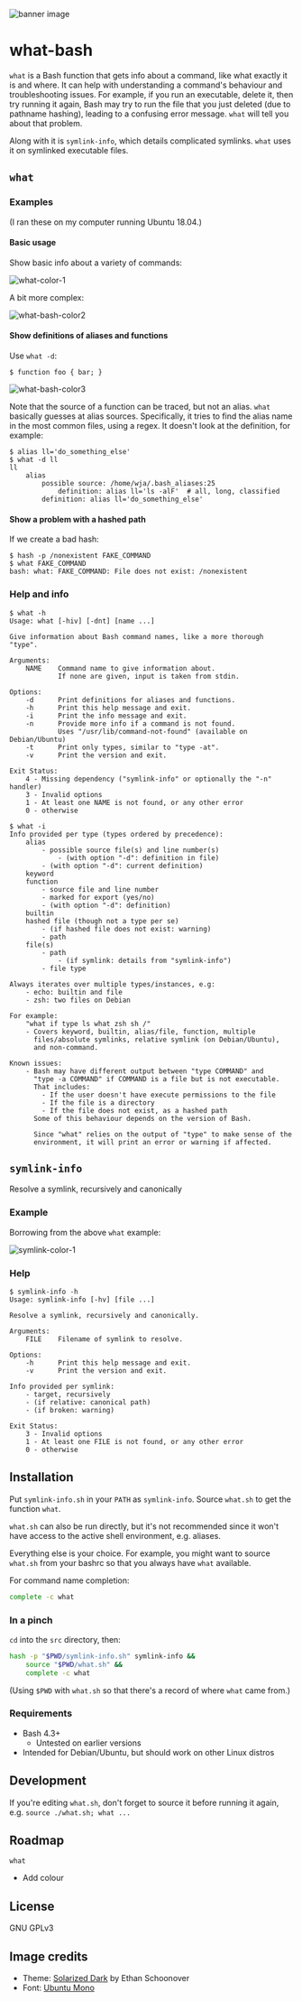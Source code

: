 ![banner image](https://raw.githubusercontent.com/wjandrea/what-bash/main/images/banner.png)

# what-bash

`what` is a Bash function that gets info about a command, like what exactly it is and where. It can help with understanding a command's behaviour and troubleshooting issues. For example, if you run an executable, delete it, then try running it again, Bash may try to run the file that you just deleted (due to pathname hashing), leading to a confusing error message. `what` will tell you about that problem.

Along with it is `symlink-info`, which details complicated symlinks. `what` uses it on symlinked executable files.

## `what`

### Examples

(I ran these on my computer running Ubuntu 18.04.)

#### Basic usage

Show basic info about a variety of commands:

![what-color-1](https://github.com/user-attachments/assets/c5354c3d-dfed-4ac7-a57f-13aeb4c4627c)


A bit more complex:

![what-bash-color2](https://github.com/user-attachments/assets/d9c6cc08-2f7d-4e04-8e55-c6b4e7ebe5a7)



#### Show definitions of aliases and functions

Use `what -d`:

```none
$ function foo { bar; }
```
![what-bash-color3](https://github.com/user-attachments/assets/cb421d8c-4a68-40de-b084-ddbd99913aa9)


Note that the source of a function can be traced, but not an alias. `what` basically guesses at alias sources. Specifically, it tries to find the alias name in the most common files, using a regex. It doesn't look at the definition, for example:

```none
$ alias ll='do_something_else'
$ what -d ll
ll
    alias
        possible source: /home/wja/.bash_aliases:25
            definition: alias ll='ls -alF'  # all, long, classified
        definition: alias ll='do_something_else'
```

#### Show a problem with a hashed path

If we create a bad hash:

```none
$ hash -p /nonexistent FAKE_COMMAND
$ what FAKE_COMMAND
bash: what: FAKE_COMMAND: File does not exist: /nonexistent
```

### Help and info

```none
$ what -h
Usage: what [-hiv] [-dnt] [name ...]

Give information about Bash command names, like a more thorough "type".

Arguments:
    NAME    Command name to give information about.
            If none are given, input is taken from stdin.

Options:
    -d      Print definitions for aliases and functions.
    -h      Print this help message and exit.
    -i      Print the info message and exit.
    -n      Provide more info if a command is not found.
            Uses "/usr/lib/command-not-found" (available on Debian/Ubuntu)
    -t      Print only types, similar to "type -at".
    -v      Print the version and exit.

Exit Status:
    4 - Missing dependency ("symlink-info" or optionally the "-n" handler)
    3 - Invalid options
    1 - At least one NAME is not found, or any other error
    0 - otherwise
```

```none
$ what -i
Info provided per type (types ordered by precedence):
    alias
        - possible source file(s) and line number(s)
            - (with option "-d": definition in file)
        - (with option "-d": current definition)
    keyword
    function
        - source file and line number
        - marked for export (yes/no)
        - (with option "-d": definition)
    builtin
    hashed file (though not a type per se)
        - (if hashed file does not exist: warning)
        - path
    file(s)
        - path
            - (if symlink: details from "symlink-info")
        - file type

Always iterates over multiple types/instances, e.g:
    - echo: builtin and file
    - zsh: two files on Debian

For example:
    "what if type ls what zsh sh /"
    - Covers keyword, builtin, alias/file, function, multiple
      files/absolute symlinks, relative symlink (on Debian/Ubuntu),
      and non-command.

Known issues:
    - Bash may have different output between "type COMMAND" and
      "type -a COMMAND" if COMMAND is a file but is not executable.
      That includes:
        - If the user doesn't have execute permissions to the file
        - If the file is a directory
        - If the file does not exist, as a hashed path
      Some of this behaviour depends on the version of Bash.

      Since "what" relies on the output of "type" to make sense of the
      environment, it will print an error or warning if affected.
```

## `symlink-info`

Resolve a symlink, recursively and canonically

### Example

Borrowing from the above `what` example:

![symlink-color-1](https://github.com/user-attachments/assets/96bfafcf-439c-4b17-9942-62b76a60be1c)

### Help

```none
$ symlink-info -h
Usage: symlink-info [-hv] [file ...]

Resolve a symlink, recursively and canonically.

Arguments:
    FILE    Filename of symlink to resolve.

Options:
    -h      Print this help message and exit.
    -v      Print the version and exit.

Info provided per symlink:
    - target, recursively
    - (if relative: canonical path)
    - (if broken: warning)

Exit Status:
    3 - Invalid options
    1 - At least one FILE is not found, or any other error
    0 - otherwise
```

## Installation

Put `symlink-info.sh` in your `PATH` as `symlink-info`. Source `what.sh` to get the function `what`.

`what.sh` can also be run directly, but it's not recommended since it won't have access to the active shell environment, e.g. aliases.

Everything else is your choice. For example, you might want to source `what.sh` from your bashrc so that you always have `what` available.

For command name completion:

```bash
complete -c what
```

### In a pinch

`cd` into the `src` directory, then:

```bash
hash -p "$PWD/symlink-info.sh" symlink-info &&
    source "$PWD/what.sh" &&
    complete -c what
```

(Using `$PWD` with `what.sh` so that there's a record of where `what` came from.)

### Requirements

* Bash 4.3+
    * Untested on earlier versions
* Intended for Debian/Ubuntu, but should work on other Linux distros

## Development

If you're editing `what.sh`, don't forget to source it before running it again, e.g. `source ./what.sh; what ...`

## Roadmap

`what`

* Add colour

## License

GNU GPLv3

## Image credits

- Theme: [Solarized Dark](https://ethanschoonover.com/solarized/) by Ethan Schoonover
- Font: [Ubuntu Mono](https://design.ubuntu.com/font)
